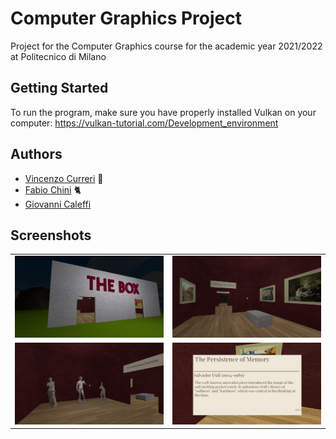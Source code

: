 # Computer Graphics Project

Project for the Computer Graphics course for the academic year 2021/2022 at Politecnico di Milano

## Getting Started

To run the program, make sure you have properly installed Vulkan on your computer: https://vulkan-tutorial.com/Development_environment

## Authors
- [Vincenzo Curreri](https://github.com/Vinz-z) :pizza:
- [Fabio Chini](https://github.com/chinifabio) :cat2:
- [Giovanni Caleffi](https://github.com/giovannicaleffi) 

## Screenshots
| | |
|:-------------------------:|:-------------------------:|
|<img width="1700" alt="Museum Proj 1" src="https://github.com/Vinz-z/CG-Project-Museum/blob/b9dfdbc24320f061772886086c2c692e713377f2/Images/Museum%20Project%201.png"> |  <img width="1700" alt="Museum Proj 2" src="https://github.com/Vinz-z/CG-Project-Museum/blob/b9dfdbc24320f061772886086c2c692e713377f2/Images/Museum%20Project%202.png">|
|<img width="1700" alt="Museum Proj 3" src="https://github.com/Vinz-z/CG-Project-Museum/blob/b9dfdbc24320f061772886086c2c692e713377f2/Images/Museum%20Project%203.png">|<img width="1700" alt="Museum Proj 4" src="https://github.com/Vinz-z/CG-Project-Museum/blob/b9dfdbc24320f061772886086c2c692e713377f2/Images/Museum%20Project%204.png">

